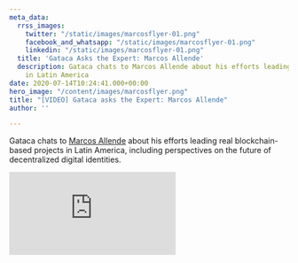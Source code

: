 ```yaml
---
meta_data:
  rrss_images:
    twitter: "/static/images/marcosflyer-01.png"
    facebook_and_whatsapp: "/static/images/marcosflyer-01.png"
    linkedin: "/static/images/marcosflyer-01.png"
  title: 'Gataca Asks the Expert: Marcos Allende'
  description: Gataca chats to Marcos Allende about his efforts leading real blockchain-based  projects
    in Latin America
date: 2020-07-14T10:24:41.000+00:00
hero_image: "/content/images/marcosflyer.png"
title: "[VIDEO] Gataca asks the Expert: Marcos Allende"
author: ''

---
```

Gataca chats to [Marcos Allende](https://www.linkedin.com/in/marcosallendelo/) about his efforts leading real blockchain-based  projects in Latin America, including perspectives on the future of decentralized digital identities.


<div class='embed-container'>
<iframe src='https://player.vimeo.com/video/438155664' frameborder='0' webkitAllowFullScreen mozallowfullscreen allowFullScreen></iframe>
</div>
